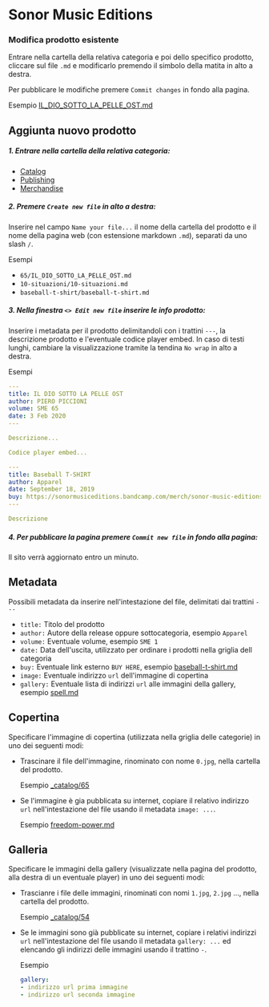 # Sonor Music Editions

### Modifica prodotto esistente

Entrare nella cartella della relativa categoria e poi dello specifico prodotto, cliccare sul file `.md` e modificarlo premendo il simbolo della matita in alto a destra.

Per pubblicare le modifiche premere `Commit changes` in fondo alla pagina.

Esempio [IL_DIO_SOTTO_LA_PELLE_OST.md](https://github.com/sonormusiceditions/prova/edit/master/_catalog/65/IL_DIO_SOTTO_LA_PELLE_OST.md)

## Aggiunta nuovo prodotto

##### 1. Entrare nella cartella della relativa categoria:
  - [Catalog](https://github.com/sonormusiceditions/prova/tree/master/_catalog)
  - [Publishing](https://github.com/sonormusiceditions/prova/tree/master/_merchandise)
  - [Merchandise](https://github.com/sonormusiceditions/prova/tree/master/_publishing)

##### 2. Premere `Create new file` in alto a destra:

Inserire nel campo `Name your file...` il nome della cartella del prodotto e il nome della pagina web (con estensione markdown `.md`), separati da uno slash `/`.

  Esempi

  - `65/IL_DIO_SOTTO_LA_PELLE_OST.md`
  - `10-situazioni/10-situazioni.md`
  - `baseball-t-shirt/baseball-t-shirt.md`

##### 3. Nella finestra `<> Edit new file` inserire le info prodotto:

Inserire i metadata per il prodotto delimitandoli con i trattini `---`, la descrizione prodotto e l'eventuale codice player embed. In caso di testi lunghi, cambiare la visualizzazione tramite la tendina `No wrap` in alto a destra.
  
  Esempi
  
  ```yml
  ---
  title: IL DIO SOTTO LA PELLE OST
  author: PIERO PICCIONI
  volume: SME 65
  date: 3 Feb 2020
  ---
  
  Descrizione...
  
  Codice player embed...
  ```
  
  ```yml
  ---
  title: Baseball T-SHIRT
  author: Apparel
  date: September 18, 2019
  buy: https://sonormusiceditions.bandcamp.com/merch/sonor-music-editions-light-grey-t-shirt
  ---
  
  Descrizione
  ```
  
##### 4. Per pubblicare la pagina premere `Commit new file` in fondo alla pagina:

Il sito verrà aggiornato entro un minuto.

## Metadata

Possibili metadata da inserire nell'intestazione del file, delimitati dai trattini `---`

- `title:` Titolo del prodotto
- `author:` Autore della release oppure sottocategoria, esempio `Apparel`
- `volume:` Eventuale volume, esempio `SME 1`
- `date:` Data dell'uscita, utilizzato per ordinare i prodotti nella griglia dell categoria
- `buy:` Eventuale link esterno `BUY HERE`, esempio [baseball-t-shirt.md](https://github.com/sonormusiceditions/prova/edit/master/_merchandise/baseball-t-shirt/baseball-t-shirt.md)
- `image:` Eventuale indirizzo `url` dell'immagine di copertina
- `gallery:` Eventuale lista di indirizzi `url` alle immagini della gallery, esempio [spell.md](https://github.com/sonormusiceditions/prova/edit/master/_catalog/spell/spell.md)

## Copertina

Specificare l'immagine di copertina (utilizzata nella griglia delle categorie) in uno dei seguenti modi:

- Trascinare il file dell'immagine, rinominato con nome `0.jpg`, nella cartella del prodotto.

  Esempio [_catalog/65](https://github.com/sonormusiceditions/prova/tree/master/_catalog/65)
- Se l'immagine è gia pubblicata su internet, copiare il relativo indirizzo `url` nell'intestazione del file usando il metadata `image: ...`.

  Esempio [freedom-power.md](https://github.com/sonormusiceditions/prova/edit/master/_catalog/1/freedom-power.md)

## Galleria

Specificare le immagini della gallery (visualizzate nella pagina del prodotto, alla destra di un eventuale player) in uno dei seguenti modi:

- Trascianre i file delle immagini, rinominati con nomi `1.jpg`, `2.jpg` ..., nella cartella del prodotto.

  Esempio [_catalog/54](https://github.com/sonormusiceditions/prova/tree/master/_catalog/54)
- Se le immagini sono già pubblicate su internet, copiare i relativi indirizzi `url` nell'intestazione del file usando il metadata `gallery: ...` ed elencando gli indirizzi delle immagini usando il trattino `-`.
  
  Esempio
  
  ```yml
  gallery:
  - indirizzo url prima immagine
  - indirizzo url seconda immagine
  ```

